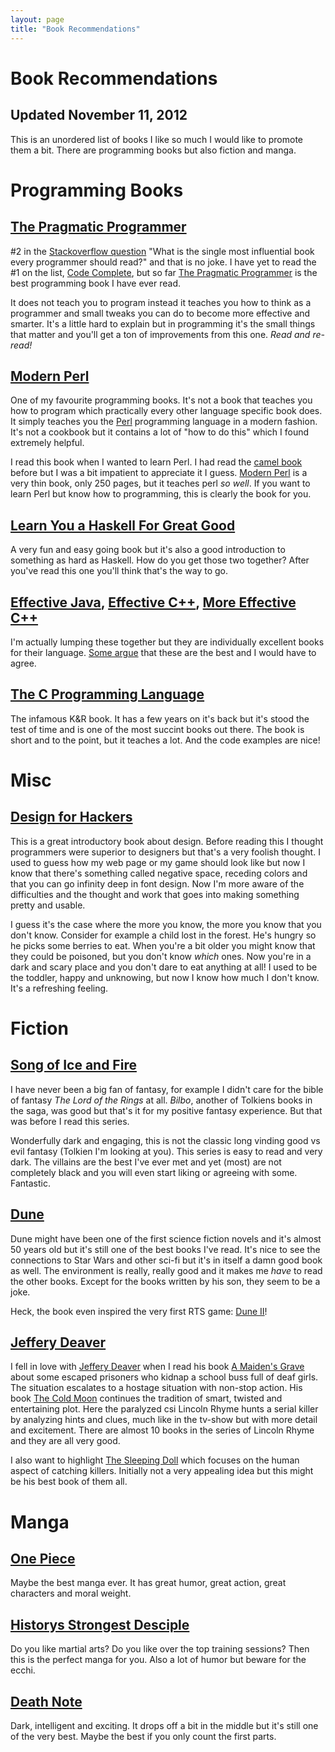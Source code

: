 ```yaml
---
layout: page
title: "Book Recommendations"
---
```


Book Recommendations
====================

Updated November 11, 2012
------

This is an unordered list of books I like so much I would like to promote them a bit. There are programming books but also fiction and manga.

Programming Books
================

[The Pragmatic Programmer][]
----------
\#2 in the [Stackoverflow question][stq] "What is the single most influential book every programmer should read?" and that is no joke. I have yet to read the #1 on the list, [Code Complete][], but so far [The Pragmatic Programmer][] is the best programming book I have ever read.

It does not teach you to program instead it teaches you how to think as a programmer and small tweaks you can do to become more effective and smarter. It's a little hard to explain but in programming it's the small things that matter and you'll get a ton of improvements from this one. *Read and re-read!*

[The Pragmatic Programmer]: http://pragprog.com/the-pragmatic-programmer "The Pragmatic Programmer"
[Code Complete]: http://cc2e.com/ "Code Complete"

[Modern Perl][]
---------
One of my favourite programming books. It's not a book that teaches you how to program which practically every other language specific book does. It simply teaches you the [Perl][] programming language in a modern fashion. It's not a cookbook but it contains a lot of "how to do this" which I found extremely helpful.

I read this book when I wanted to learn Perl. I had read the [camel book][] before but I was a bit impatient to appreciate it I guess. [Modern Perl][] is a very thin book, only 250 pages, but it teaches perl *so well*. If you want to learn Perl but know how to programming, this is clearly the book for you.

[Perl]: http://www.perl.org/ "Perl, the most fun language I know"
[camel book]: http://shop.oreilly.com/product/9780596000271.do "The Camel book"
[Modern Perl]: http://www.modernperlbooks.com/ "Modern Perl book"

[Learn You a Haskell For Great Good][]
----------
A very fun and easy going book but it's also a good introduction to something as hard as Haskell. How do you get those two together? After you've read this one you'll think that's the way to go.

[Learn You a Haskell For Great Good]: http://learnyouahaskell.com/ "Learn Haskell the fun way!"

[Effective Java][], [Effective C++][scottmeyers], [More Effective C++][scottmeyers]
----------
I'm actually lumping these together but they are individually excellent books for their language. [Some argue][stq] that these are the best and I would have to agree.

[Effective Java]: http://java.sun.com/docs/books/effective/
[scottmeyers]: http://aristeia.com/books.html "Scott Meyers books Effective C++, More Effective C++"

[stq]: http://stackoverflow.com/questions/1711/what-is-the-single-most-influential-book-every-programmer-should-read "What is the single most influential book every programmer should read?"

[The C Programming Language][K&R]
------------
The infamous K&R book. It has a few years on it's back but it's stood the test of time and is one of the most succint books out there. The book is short and to the point, but it teaches a lot. And the code examples are nice!

[K&R]: http://cm.bell-labs.com/cm/cs/cbook/

Misc
====

[Design for Hackers][]
----------
This is a great introductory book about design. Before reading this I thought programmers were superior to designers but that's a very foolish thought. I used to guess how my web page or my game should look like but now I know that there's something called negative space, receding colors and that you can go infinity deep in font design. Now I'm more aware of the difficulties and the thought and work that goes into making something pretty and usable.

I guess it's the case where the more you know, the more you know that you don't know. Consider for example a child lost in the forest. He's hungry so he picks some berries to eat. When you're a bit older you might know that they could be poisoned, but you don't know *which* ones. Now you're in a dark and scary place and you don't dare to eat anything at all! I used to be the toddler, happy and unknowing, but now I know how much I don't know. It's a refreshing feeling.

[Design for Hackers]: http://www.designforhackers.com/ "Design for Hackers"

Fiction
=======

[Song of Ice and Fire][]
----------
I have never been a big fan of fantasy, for example I didn't care for the bible of fantasy *The Lord of the Rings* at all. *Bilbo*, another of Tolkiens books in the saga, was good but that's it for my positive fantasy experience. But that was before I read this series.

Wonderfully dark and engaging, this is not the classic long vinding good vs evil fantasy (Tolkien I'm looking at you). This series is easy to read and very dark. The villains are the best I've ever met and yet (most) are not completely black and you will even start liking or agreeing with some. Fantastic.

[Song of Ice and Fire]: http://en.wikipedia.org/wiki/A_Song_of_Ice_and_Fire "Wikipedia A Song of Ice and Fire"

[Dune][]
------
Dune might have been one of the first science fiction novels and it's almost 50 years old but it's still one of the best books I've read. It's nice to see the connections to Star Wars and other sci-fi but it's in itself a damn good book as well. The environment is really, really good and it makes me *have* to read the other books. Except for the books written by his son, they seem to be a joke.

Heck, the book even inspired the very first RTS game: [Dune II][]!

[Dune]: http://en.wikipedia.org/wiki/Dune_%28novel%29 "Wikipedia Dune"
[Dune II]: http://en.wikipedia.org/wiki/Dune_IIhttp://en.wikipedia.org/wiki/Dune_II "Dune II the first RTS game"

[Jeffery Deaver][]
----------
I fell in love with [Jeffery Deaver][] when I read his book [A Maiden's Grave][maiden] about some escaped prisoners who kidnap a school buss full of deaf girls. The situation escalates to a hostage situation with non-stop action. His book [The Cold Moon][] continues the tradition of smart, twisted and entertaining plot. Here the paralyzed csi Lincoln Rhyme hunts a serial killer by analyzing hints and clues, much like in the tv-show but with more detail and excitement. There are almost 10 books in the series of Lincoln Rhyme and they are all very good.

I also want to highlight [The Sleeping Doll][] which focuses on the human aspect of catching killers. Initially not a very appealing idea but this might be his best book of them all.

[Jeffery Deaver]: http://en.wikipedia.org/wiki/Jeffery_Deaver "Jeffery Deaver"
[maiden]: http://jefferydeaver.com/Novels_/A_Maiden_s_Grave/a_maiden_s_grave.html "A Maiden's Grave"
[The Cold Moon]: http://www.jefferydeaver.com/Novels_/ColdMoon/coldmoon.html "The Cold Moon"
[The Sleeping Doll]: http://www.jefferydeaver.com/Novels_/SleepingDoll/sleepingdoll.html "The Sleeping Doll"

Manga
=====

[One Piece](#)
------
Maybe the best manga ever. It has great humor, great action, great characters and moral weight.

[Historys Strongest Desciple](#)
------
Do you like martial arts? Do you like over the top training sessions? Then this is the perfect manga for you. Also a lot of humor but beware for the ecchi.

[Death Note](#)
------
Dark, intelligent and exciting. It drops off a bit in the middle but it's still one of the very best. Maybe the best if you only count the first parts.

